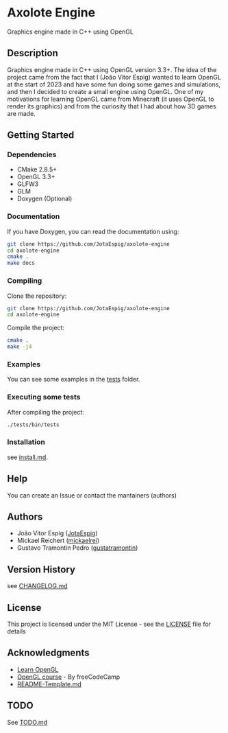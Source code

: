 # Axolote Engine

Graphics engine made in C++ using OpenGL

## Description

Graphics engine made in C++ using OpenGL version 3.3+. The idea of the project came from the fact that I (João Vitor Espig) wanted to learn OpenGL at the start of 2023 and have some fun doing some games and simulations, and then I decided to create a small engine using OpenGL. One of my motivations for learning OpenGL came from Minecraft (it uses OpenGL to render its graphics) and from the curiosity that I had about how 3D games are made.

## Getting Started

### Dependencies

* CMake 2.8.5+
* OpenGL 3.3+
* GLFW3
* GLM
* Doxygen (Optional)

### Documentation

If you have Doxygen, you can read the documentation using:
```bash
git clone https://github.com/JotaEspig/axolote-engine
cd axolote-engine
cmake .
make docs
```

### Compiling

Clone the repository:
```bash
git clone https://github.com/JotaEspig/axolote-engine
cd axolote-engine
```
Compile the project:
```bash
cmake .
make -j4
```

### Examples

You can see some examples in the [tests](tests) folder.

### Executing some tests

After compiling the project:
```bash
./tests/bin/tests
```

### Installation

see [install.md](install.md).

## Help

You can create an Issue or contact the mantainers (authors)

## Authors

 * João Vitor Espig ([JotaEspig](https://github.com/JotaEspig))
 * Mickael Reichert ([mickaelrei](https://github.com/mickaelrei))
 * Gustavo Tramontin Pedro ([gustatramontin](https://github.com/gustatramontin))

## Version History

see [CHANGELOG.md](CHANGELOG.md)

## License

This project is licensed under the MIT License - see the [LICENSE](LICENSE) file for details

## Acknowledgments

* [Learn OpenGL](https://github.com/JoeyDeVries/LearnOpenGL)
* [OpenGL course](https://www.youtube.com/watch?v=45MIykWJ-C4&ab_channel=freeCodeCamp.org) - By freeCodeCamp
* [README-Template.md](https://gist.github.com/DomPizzie/7a5ff55ffa9081f2de27c315f5018afc)

## TODO

See [TODO.md](TODO.md)
